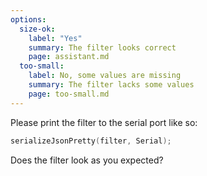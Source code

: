 ```yaml
---
options:
  size-ok:
    label: "Yes"
    summary: The filter looks correct
    page: assistant.md
  too-small:
    label: No, some values are missing
    summary: The filter lacks some values
    page: too-small.md
---
```


Please print the filter to the serial port like so:

```c++
serializeJsonPretty(filter, Serial);
```

Does the filter look as you expected?
